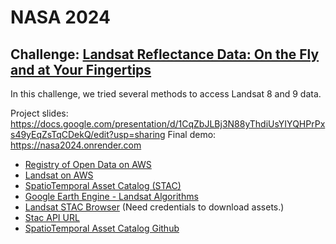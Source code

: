 # NASA 2024

## Challenge: [Landsat Reflectance Data: On the Fly and at Your Fingertips](https://www.spaceappschallenge.org/nasa-space-apps-2024/challenges/landsat-reflectance-data-on-the-fly-and-at-your-fingertips/)

In this challenge, we tried several methods to access Landsat 8 and 9 data.

Project slides: https://docs.google.com/presentation/d/1CqZbJLBj3N88yThdiUsYIYQHPrPxs49yEqZsTqCDekQ/edit?usp=sharing
Final demo: https://nasa2024.onrender.com


* [Registry of Open Data on AWS](https://registry.opendata.aws/usgs-landsat/)
* [Landsat on AWS](https://docs.opendata.aws/landsat-pds/readme.html)
* [SpatioTemporal Asset Catalog (STAC)](https://www.usgs.gov/landsat-missions/spatiotemporal-asset-catalog-stac)
* [Google Earth Engine - Landsat Algorithms](https://developers.google.com/earth-engine/guides/landsat)
* [Landsat STAC Browser](https://landsatlook.usgs.gov/stac-browser/) (Need credentials to download assets.)
* [Stac API URL](https://landsatlook.usgs.gov/stac-server/)
* [SpatioTemporal Asset Catalog Github](https://github.com/radiantearth/stac-spec)
